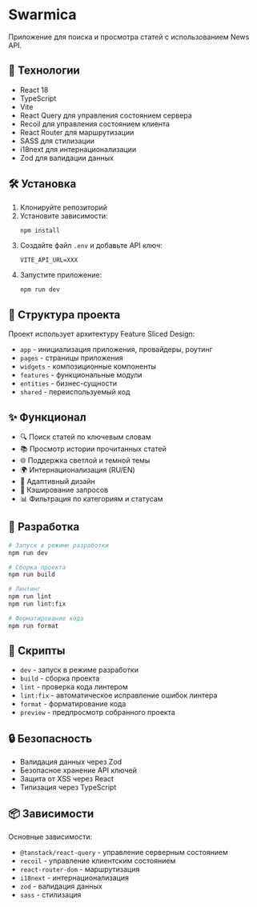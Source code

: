 # Swarmica

Приложение для поиска и просмотра статей с использованием News API.

## 🚀 Технологии

- React 18
- TypeScript
- Vite
- React Query для управления состоянием сервера
- Recoil для управления состоянием клиента
- React Router для маршрутизации
- SASS для стилизации
- i18next для интернационализации
- Zod для валидации данных

## 🛠️ Установка

1. Клонируйте репозиторий
2. Установите зависимости:
   ```bash
   npm install
   ```
3. Создайте файл `.env` и добавьте API ключ:
   ```
   VITE_API_URL=XXX
   ```
4. Запустите приложение:
   ```bash
   npm run dev
   ```

## 📁 Структура проекта

Проект использует архитектуру Feature Sliced Design:

- `app` - инициализация приложения, провайдеры, роутинг
- `pages` - страницы приложения
- `widgets` - композиционные компоненты
- `features` - функциональные модули
- `entities` - бизнес-сущности
- `shared` - переиспользуемый код

## ✨ Функционал

- 🔍 Поиск статей по ключевым словам
- 📚 Просмотр истории прочитанных статей
- 🌐 Поддержка светлой и темной темы
- 🌍 Интернационализация (RU/EN)
- 📱 Адаптивный дизайн
- 🔄 Кэширование запросов
- 📊 Фильтрация по категориям и статусам

## 🧪 Разработка

```bash
# Запуск в режиме разработки
npm run dev

# Сборка проекта
npm run build

# Линтинг
npm run lint
npm run lint:fix

# Форматирование кода
npm run format
```

## 📝 Скрипты

- `dev` - запуск в режиме разработки
- `build` - сборка проекта
- `lint` - проверка кода линтером
- `lint:fix` - автоматическое исправление ошибок линтера
- `format` - форматирование кода
- `preview` - предпросмотр собранного проекта

## 🔒 Безопасность

- Валидация данных через Zod
- Безопасное хранение API ключей
- Защита от XSS через React
- Типизация через TypeScript

## 📦 Зависимости

Основные зависимости:

- `@tanstack/react-query` - управление серверным состоянием
- `recoil` - управление клиентским состоянием
- `react-router-dom` - маршрутизация
- `i18next` - интернационализация
- `zod` - валидация данных
- `sass` - стилизация
